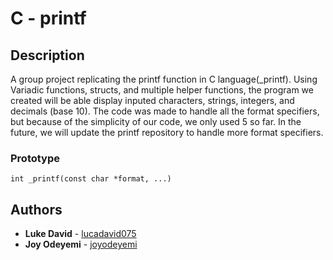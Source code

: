 # C - printf

## Description
A group project replicating the printf function in C language(_printf). Using Variadic functions, structs, and multiple helper functions, the program we created will be able display inputed characters, strings, integers, and decimals (base 10). The code was made to handle all the format specifiers, but because of the simplicity of our code, we only used 5 so far. In the future, we will update the printf repository to handle more format specifiers.

### Prototype
`int _printf(const char *format, ...)`

## Authors
* **Luke David** - [lucadavid075](https://github.com/lucadavid075)
* **Joy Odeyemi** - [joyodeyemi](https://github.com/joyodeyemi)
